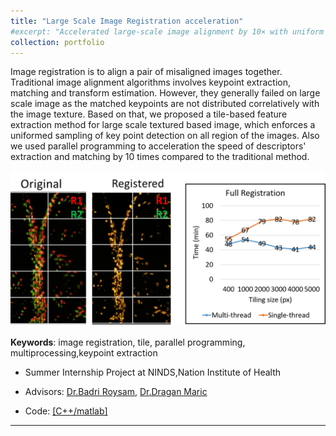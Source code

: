 ```yaml
---
title: "Large Scale Image Registration acceleration"
#excerpt: "Accelerated large-scale image alignment by 10× with uniform keypoint control and multiprocessing>"
collection: portfolio
---
```


Image registration is to align a pair of misaligned images together. Traditional image alignment algorithms involves keypoint extraction, matching and transform estimation. However, they generally failed on large scale image as the matched keypoints are not distributed correlatively with the image texture. Based on that, we proposed a tile-based feature extraction method for large scale textured based image, which enforces a uniformed sampling of key point detection on all region of the images. Also we used parallel programming to acceleration the speed of descriptors' extraction and matching by 10 times compared to the traditional method.


<p align="center"><img src="/figures/align.png"  width="550" class="inline"/></p>

**Keywords**: image registration, tile, parallel programming, multiprocessing,keypoint extraction

- Summer Internship Project at NINDS,Nation Institute of Health
- Advisors: [Dr.Badri Roysam](http://www.ee.uh.edu/faculty/roysam), [Dr.Dragan Maric](https://neuroscience.nih.gov/ninds/Faculty/Profile/dragan-maric.aspx)

- Code: [[C++/matlab]]("https://github.com/Xiaoyang-Rebecca/Artificial-intelligent")



---
<!-- << [Back](../) -->
